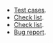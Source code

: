 - [Test cases](https://docs.google.com/spreadsheets/d/1gTeKUlN54dpZkVutz7GGbs3NTZl_ChuwhWGlrRXjLpg/edit?usp=sharing).
- [Check list](https://docs.google.com/spreadsheets/d/12ofymB4FTl6wxtBZl2hMt9yqlxaUlWGcqVjR4O04b7E/edit?usp=sharing).
- [Check list](https://docs.google.com/spreadsheets/d/1QA37h2f8H8Zf22JelQE6X9Y-GMb8UDV_dFtqNWP3Va8/edit?usp=sharing).
- [Bug report](https://docs.google.com/spreadsheets/d/1iLDfJr2NgxtVQKk3B06iUDqDEUFtfqa-9E2p_LzZt4o/edit?usp=sharing).
   